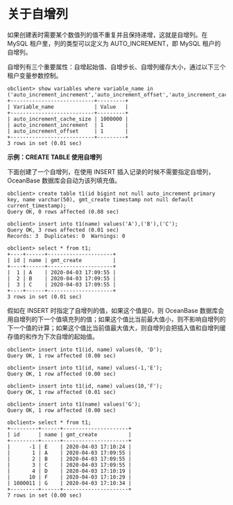 关于自增列 
==========================



如果创建表时需要某个数值列的值不重复并且保持递增，这就是自增列。在 MySQL 租户里，列的类型可以定义为 AUTO_INCREMENT，即 MySQL 租户的自增列。

自增列有三个重要属性：自增起始值、自增步长、自增列缓存大小，通过以下三个租户变量参数控制。

    obclient> show variables where variable_name in ('auto_increment_increment','auto_increment_offset','auto_increment_cache_size');
    +---------------------------+---------+
    | Variable_name             | Value   |
    +---------------------------+---------+
    | auto_increment_cache_size | 1000000 |
    | auto_increment_increment  | 1       |
    | auto_increment_offset     | 1       |
    +---------------------------+---------+
    3 rows in set (0.01 sec)





**示例：CREATE TABLE 使用自增列** 

下面创建了一个自增列，在使用 INSERT 插入记录的时候不需要指定自增列，OceanBase 数据库会自动为该列填充值。

    obclient> create table t1(id bigint not null auto_increment primary key, name varchar(50), gmt_create timestamp not null default current_timestamp);
    Query OK, 0 rows affected (0.08 sec)
    
    obclient> insert into t1(name) values('A'),('B'),('C');
    Query OK, 3 rows affected (0.01 sec)
    Records: 3  Duplicates: 0  Warnings: 0
    
    obclient> select * from t1;
    +----+------+---------------------+
    | id | name | gmt_create          |
    +----+------+---------------------+
    |  1 | A    | 2020-04-03 17:09:55 |
    |  2 | B    | 2020-04-03 17:09:55 |
    |  3 | C    | 2020-04-03 17:09:55 |
    +----+------+---------------------+
    3 rows in set (0.01 sec)



假如在 INSERT 时指定了自增列的值，如果这个值是0，则 OceanBase 数据库会用自增列的下一个值填充列的值；如果这个值比当前最大值小，则不影响自增列的下一个值的计算；如果这个值比当前值最大值大，则自增列会把插入值和自增列缓存值的和作为下次自增的起始值。

    obclient> insert into t1(id, name) values(0, 'D');
    Query OK, 1 row affected (0.00 sec)
    
    obclient> insert into t1(id, name) values(-1,'E');
    Query OK, 1 row affected (0.00 sec)
    
    obclient> insert into t1(id, name) values(10,'F');
    Query OK, 1 row affected (0.01 sec)
    
    obclient> insert into t1(name) values('G');
    Query OK, 1 row affected (0.00 sec)
    
    obclient> select * from t1;
    +---------+------+---------------------+
    | id      | name | gmt_create          |
    +---------+------+---------------------+
    |      -1 | E    | 2020-04-03 17:10:24 |
    |       1 | A    | 2020-04-03 17:09:55 |
    |       2 | B    | 2020-04-03 17:09:55 |
    |       3 | C    | 2020-04-03 17:09:55 |
    |       4 | D    | 2020-04-03 17:10:19 |
    |      10 | F    | 2020-04-03 17:10:29 |
    | 1000011 | G    | 2020-04-03 17:10:34 |
    +---------+------+---------------------+
    7 rows in set (0.00 sec)


